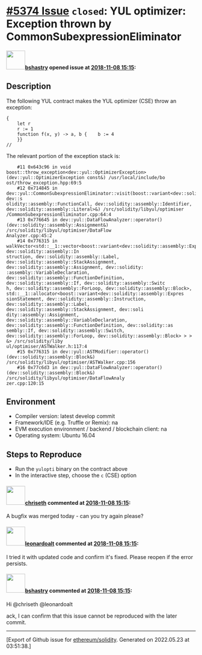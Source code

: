 # [\#5374 Issue](https://github.com/ethereum/solidity/issues/5374) `closed`: YUL optimizer: Exception thrown by CommonSubexpressionEliminator

#### <img src="https://avatars.githubusercontent.com/u/2388185?v=4" width="50">[bshastry](https://github.com/bshastry) opened issue at [2018-11-08 15:15](https://github.com/ethereum/solidity/issues/5374):

## Description

The following YUL contract makes the YUL optimizer (CSE) throw an exception:

```
{
    let r
    r := 1
    function f(x, y) -> a, b {    b := 4
    }}
//
```

The relevant portion of the exception stack is:
```
    #11 0x643c96 in void boost::throw_exception<dev::yul::OptimizerException>(dev::yul::OptimizerException const&) /usr/local/include/bo
ost/throw_exception.hpp:69:5
    #12 0x714845 in dev::yul::CommonSubexpressionEliminator::visit(boost::variant<dev::solidity::assembly::FunctionalInstruction, dev::s
olidity::assembly::FunctionCall, dev::solidity::assembly::Identifier, dev::solidity::assembly::Literal>&) /src/solidity/libyul/optimiser
/CommonSubexpressionEliminator.cpp:64:4
    #13 0x776645 in dev::yul::DataFlowAnalyzer::operator()(dev::solidity::assembly::Assignment&) /src/solidity/libyul/optimiser/DataFlow
Analyzer.cpp:45:2
    #14 0x776315 in walkVector<std::__1::vector<boost::variant<dev::solidity::assembly::ExpressionStatement, dev::solidity::assembly::In
struction, dev::solidity::assembly::Label, dev::solidity::assembly::StackAssignment, dev::solidity::assembly::Assignment, dev::solidity:
:assembly::VariableDeclaration, dev::solidity::assembly::FunctionDefinition, dev::solidity::assembly::If, dev::solidity::assembly::Switc
h, dev::solidity::assembly::ForLoop, dev::solidity::assembly::Block>, std::__1::allocator<boost::variant<dev::solidity::assembly::Expres
sionStatement, dev::solidity::assembly::Instruction, dev::solidity::assembly::Label, dev::solidity::assembly::StackAssignment, dev::soli
dity::assembly::Assignment, dev::solidity::assembly::VariableDeclaration, dev::solidity::assembly::FunctionDefinition, dev::solidity::as
sembly::If, dev::solidity::assembly::Switch, dev::solidity::assembly::ForLoop, dev::solidity::assembly::Block> > > &> /src/solidity/liby
ul/optimiser/ASTWalker.h:117:4
    #15 0x776315 in dev::yul::ASTModifier::operator()(dev::solidity::assembly::Block&) /src/solidity/libyul/optimiser/ASTWalker.cpp:156
    #16 0x77c6d3 in dev::yul::DataFlowAnalyzer::operator()(dev::solidity::assembly::Block&) /src/solidity/libyul/optimiser/DataFlowAnaly
zer.cpp:120:15
```

## Environment

- Compiler version: latest develop commit
- Framework/IDE (e.g. Truffle or Remix): na
- EVM execution environment / backend / blockchain client: na
- Operating system: Ubuntu 16.04

## Steps to Reproduce

- Run the `yulopti` binary on the contract above
- In the interactive step, choose the `c` (CSE) option

#### <img src="https://avatars.githubusercontent.com/u/9073706?v=4" width="50">[chriseth](https://github.com/chriseth) commented at [2018-11-08 15:15](https://github.com/ethereum/solidity/issues/5374#issuecomment-437044633):

A bugfix was merged today - can you try again please?

#### <img src="https://avatars.githubusercontent.com/u/504195?u=ce2facd14af9fd474ebff49f0d44891f56f7500f&v=4" width="50">[leonardoalt](https://github.com/leonardoalt) commented at [2018-11-08 15:15](https://github.com/ethereum/solidity/issues/5374#issuecomment-437329444):

I tried it with updated code and confirm it's fixed.
Please reopen if the error persists.

#### <img src="https://avatars.githubusercontent.com/u/2388185?v=4" width="50">[bshastry](https://github.com/bshastry) commented at [2018-11-08 15:15](https://github.com/ethereum/solidity/issues/5374#issuecomment-437340355):

Hi @chriseth @leonardoalt 

ack, I can confirm that this issue cannot be reproduced with the later commit.


-------------------------------------------------------------------------------



[Export of Github issue for [ethereum/solidity](https://github.com/ethereum/solidity). Generated on 2022.05.23 at 03:51:38.]
